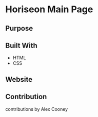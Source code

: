 # Horiseon Main Page

## Purpose


## Built With
* HTML
* CSS

## Website


## Contribution
contributions by Alex Cooney
